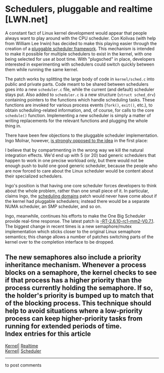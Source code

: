 # Schedulers, pluggable and realtime [LWN.net]

A constant fact of Linux kernel development would appear that people always want to play around with the CPU scheduler. Con Kolivas (with help from William Lee Irwin) has decided to make this playing easier through the creation of a [pluggable scheduler framework](/Articles/109049/). This mechanism is intended to make it possible for multiple schedulers to exist in the kernel, with one being selected for use at boot time. With "plugsched" in place, developers interested in experimenting with schedulers could switch quickly between them while running the same kernel. 

The patch works by splitting the large body of code in `kernel/sched.c` into public and private parts. Code meant to be shared between schedulers goes into a new `scheduler.c` file, while the current (and default) scheduler stays put. Also added to `scheduler.c` is a new structure (`struct sched_drv`) containing pointers to the functions which handle scheduling tasks. These functions are invoked for various process events (`fork()`, `exit()`, etc.), to obtain scheduling-related information, and, of course, for calls to the core `schedule()` function. Implementing a new scheduler is simply a matter of writing replacements for the relevant functions and plugging the whole thing in. 

There have been few objections to the pluggable scheduler implementation. Ingo Molnar, however, [is strongly opposed to the idea](/Articles/109460/) in the first place: 

I believe that by compartmenting in the wrong way we kill the natural integration effects. We'd end up with 5 (or 20) bad generic schedulers that happen to work in one precise workload only, but there would not be enough push to build one good generic scheduler, because the people who are now forced to care about the Linux scheduler would be content about their specialized schedulers. 

Ingo's position is that having one core scheduler forces developers to think about the whole problem, rather than one small piece of it. In particular, claims Ingo, the [scheduling domains](/Articles/80911/) patch would never have come about if the kernel had pluggable schedulers; instead there would be a separate NUMA scheduler, an SMP scheduler, and so on. 

Ingo, meanwhile, continues his efforts to make the One Big Scheduler provide real-time response. The latest patch is [-RT-2.6.10-rc1-mm2-V0.7.1](/Articles/109439/). The biggest change in recent times is a new semaphore/mutex implementation which sticks closer to the original Linux semaphore semantics; this change allows a number of patches switching parts of the kernel over to the completion interface to be dropped. 

The new semaphores also include a priority inheritance mechanism. Whenever a process blocks on a semaphore, the kernel checks to see if that process has a higher priority than the process currently holding the semaphore. If so, the holder's priority is bumped up to match that of the blocking process. This technique should help to avoid situations where a low-priority process can keep higher-priority tasks from running for extended periods of time.  
Index entries for this article  
---  
[Kernel](/Kernel/Index)| [Realtime](/Kernel/Index#Realtime)  
[Kernel](/Kernel/Index)| [Scheduler](/Kernel/Index#Scheduler)  
  


* * *

to post comments 
